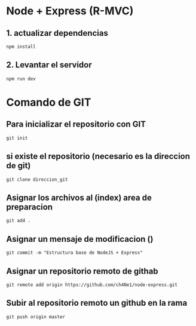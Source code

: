 # Node + Express (R-MVC)

## 1. actualizar dependencias
```
npm install
```
## 2. Levantar el servidor 
```
npm run dev
```
# Comando de GIT

## Para inicializar el repositorio con GIT
```
git init
```
## si existe el repositorio (necesario es la direccion de git)
```
git clone direccion_git
```
## Asignar los archivos al (index) area de preparacion
```
git add .
```
## Asignar un mensaje de modificacion ()
```
git commit -m "Estructura base de NodeJS + Express"
```
## Asignar un repositorio remoto de githab
```
git remote add origin https://github.com/ch4Ne1/node-express.git
```
## Subir al repositorio remoto un github en la rama
```
git push origin master
```